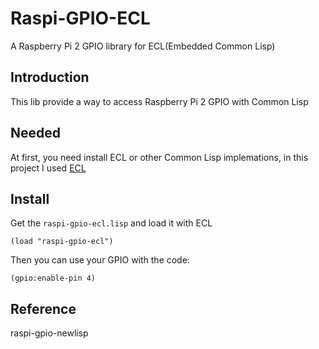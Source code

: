 # Raspi-GPIO-ECL
A Raspberry Pi 2 GPIO library for ECL(Embedded Common Lisp)

##  Introduction

This lib provide a way to access Raspberry Pi 2 GPIO with Common Lisp

##  Needed 

At first, you need install ECL or other Common Lisp implemations, in this project I used [ECL]() 

##  Install

Get the `raspi-gpio-ecl.lisp` and load it with ECL

```
(load "raspi-gpio-ecl")
```

Then you can use your GPIO with the code:

```
(gpio:enable-pin 4)
```

##  Reference

raspi-gpio-newlisp
